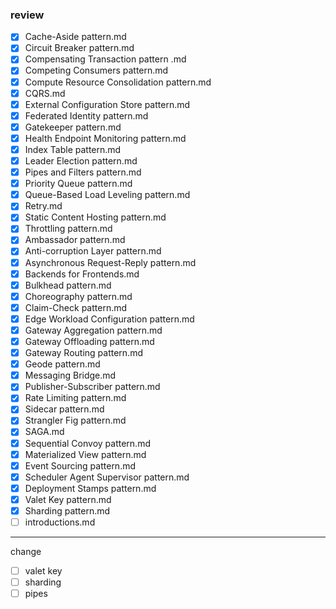

### review
- [x] Cache-Aside pattern.md
- [x] Circuit Breaker pattern.md
- [x] Compensating Transaction pattern .md
- [x] Competing Consumers pattern.md
- [x] Compute Resource Consolidation pattern.md
- [x] CQRS.md
- [x] External Configuration Store pattern.md
- [x] Federated Identity pattern.md
- [x] Gatekeeper pattern.md
- [x] Health Endpoint Monitoring pattern.md
- [x] Index Table pattern.md
- [x] Leader Election pattern.md  
- [x] Pipes and Filters pattern.md
- [x] Priority Queue pattern.md
- [x] Queue-Based Load Leveling pattern.md
- [x] Retry.md
- [x] Static Content Hosting pattern.md
- [x] Throttling pattern.md
- [x] Ambassador pattern.md
- [x] Anti-corruption Layer pattern.md
- [x] Asynchronous Request-Reply pattern.md
- [x] Backends for Frontends.md
- [x] Bulkhead pattern.md
- [x] Choreography pattern.md
- [x] Claim-Check pattern.md
- [x] Edge Workload Configuration pattern.md
- [x] Gateway Aggregation pattern.md
- [x] Gateway Offloading pattern.md
- [x] Gateway Routing pattern.md
- [x] Geode pattern.md
- [x] Messaging Bridge.md
- [x] Publisher-Subscriber pattern.md
- [x] Rate Limiting pattern.md
- [x] Sidecar pattern.md
- [x] Strangler Fig pattern.md
- [x] SAGA.md
- [x] Sequential Convoy pattern.md
- [x] Materialized View pattern.md
- [x] Event Sourcing pattern.md
- [x] Scheduler Agent Supervisor pattern.md
- [x] Deployment Stamps pattern.md
- [x] Valet Key pattern.md
- [x] Sharding pattern.md
- [ ] introductions.md
--------------------------
change
- [ ] valet key
- [ ] sharding
- [ ] pipes
